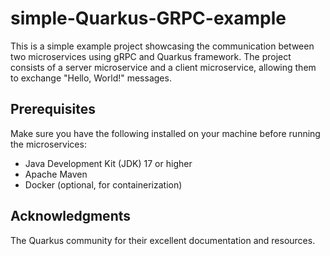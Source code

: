 # simple-Quarkus-GRPC-example

This is a simple example project showcasing the communication between two microservices using gRPC and Quarkus framework. The project consists of a server microservice and a client microservice, allowing them to exchange "Hello, World!" messages.

## Prerequisites
Make sure you have the following installed on your machine before running the microservices:

- Java Development Kit (JDK) 17 or higher
- Apache Maven
- Docker (optional, for containerization)

## Acknowledgments
The Quarkus community for their excellent documentation and resources.
